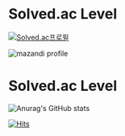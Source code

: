 Solved.ac Level
=======
[![Solved.ac프로필](http://mazassumnida.wtf/api/v2/generate_badge?boj=asitwas729)](https://solved.ac/asitwas729)

![mazandi profile](http://mazandi.herokuapp.com/api?handle=asitwas729&theme=cold)

Solved.ac Level
=======
![Anurag's GitHub stats](https://github-readme-stats.vercel.app/api?username=asitwas729&show_icons=true&theme=radical)

[![Hits](https://hits.seeyoufarm.com/api/count/incr/badge.svg?url=https%3A%2F%2Fgithub.com%2Fgjbae1212%2Fhit-counter)](https://hits.seeyoufarm.com)                    
